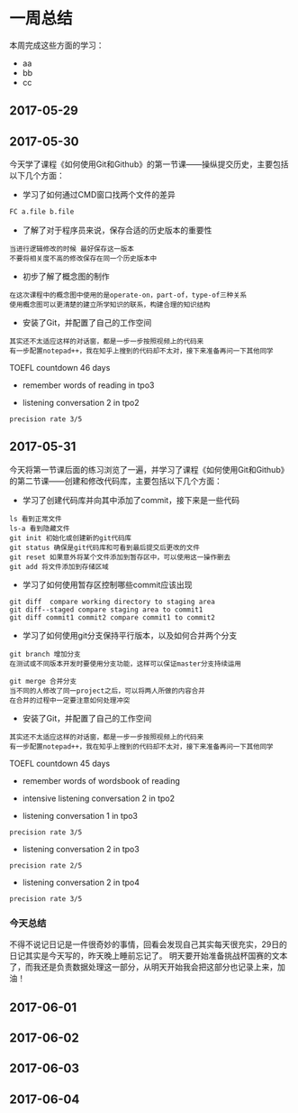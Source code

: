 # 一周总结
本周完成这些方面的学习：
* aa
* bb
* cc
## 2017-05-29

## 2017-05-30
今天学了课程《如何使用Git和Github》的第一节课——操纵提交历史，主要包括以下几个方面：
* 学习了如何通过CMD窗口找两个文件的差异
```bash
FC a.file b.file
```
* 了解了对于程序员来说，保存合适的历史版本的重要性
```
当进行逻辑修改的时候 最好保存这一版本
不要将相关度不高的修改保存在同一个历史版本中
```
* 初步了解了概念图的制作
```
在这次课程中的概念图中使用的是operate-on，part-of，type-of三种关系
使用概念图可以更清楚的建立所学知识的联系，构建合理的知识结构
```
* 安装了Git，并配置了自己的工作空间
```
其实还不太适应这样的对话窗，都是一步一步按照视频上的代码来
有一步配置notepad++，我在知乎上搜到的代码却不太对，接下来准备再问一下其他同学
```

TOEFL countdown 46 days
* remember words of reading in tpo3

* listening conversation 2 in tpo2
```
precision rate 3/5
```
## 2017-05-31
今天将第一节课后面的练习浏览了一遍，并学习了课程《如何使用Git和Github》的第二节课——创建和修改代码库，主要包括以下几个方面：
* 学习了创建代码库并向其中添加了commit，接下来是一些代码
```
ls 看到正常文件
ls-a 看到隐藏文件
git init 初始化或创建新的git代码库
git status 确保是git代码库和可看到最后提交后更改的文件
git reset 如果意外将某个文件添加到暂存区中，可以使用这一操作删去
git add 将文件添加到存储区域
```
* 学习了如何使用暂存区控制哪些commit应该出现
```
git diff  compare working directory to staging area
git diff--staged compare staging area to commit1
git diff commit1 commit2 compare commit1 to commit2
```
* 学习了如何使用git分支保持平行版本，以及如何合并两个分支
```
git branch 增加分支
在测试或不同版本开发时要使用分支功能，这样可以保证master分支持续运用

git merge 合并分支
当不同的人修改了同一project之后，可以将两人所做的内容合并
在合并的过程中一定要注意如何处理冲突
```
* 安装了Git，并配置了自己的工作空间
```
其实还不太适应这样的对话窗，都是一步一步按照视频上的代码来
有一步配置notepad++，我在知乎上搜到的代码却不太对，接下来准备再问一下其他同学
```

TOEFL countdown 45 days
* remember words of wordsbook of reading

* intensive listening conversation 2 in tpo2

* listening conversation 1 in tpo3
```
precision rate 3/5
```
* listening conversation 2 in tpo3
```
precision rate 2/5
```
* listening conversation 2 in tpo4
```
precision rate 3/5
```
### 今天总结
不得不说记日记是一件很奇妙的事情，回看会发现自己其实每天很充实，29日的日记其实是今天写的，昨天晚上睡前忘记了。
明天要开始准备挑战杯国赛的文本了，而我还是负责数据处理这一部分，从明天开始我会把这部分也记录上来，加油！
## 2017-06-01
## 2017-06-02
## 2017-06-03
## 2017-06-04
